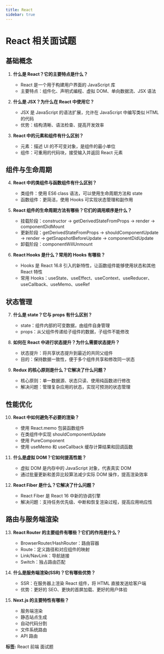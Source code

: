 ```yaml
---
title: React
sidebar: true 
---
```


# React 相关面试题

## 基础概念

1. **什么是 React？它的主要特点是什么？**
   - React 是一个用于构建用户界面的 JavaScript 库
   - 主要特点：组件化、声明式编程、虚拟 DOM、单向数据流、JSX 语法

2. **什么是 JSX？为什么在 React 中使用它？**
   - JSX 是 JavaScript 的语法扩展，允许在 JavaScript 中编写类似 HTML 的代码
   - 优势：结构清晰、语法检查、提高开发效率

3. **React 中的元素和组件有什么区别？**
   - 元素：描述 UI 的不可变对象，是组件的最小单位
   - 组件：可重用的代码块，接受输入并返回 React 元素

## 组件与生命周期

4. **React 中的类组件与函数组件有什么区别？**
   - 类组件：使用 ES6 class 语法，可以使用生命周期方法和 state
   - 函数组件：更简洁，使用 Hooks 可实现状态管理和副作用

5. **React 组件的生命周期方法有哪些？它们的调用顺序是什么？**
   - 挂载阶段：constructor → getDerivedStateFromProps → render → componentDidMount
   - 更新阶段：getDerivedStateFromProps → shouldComponentUpdate → render → getSnapshotBeforeUpdate → componentDidUpdate
   - 卸载阶段：componentWillUnmount

6. **React Hooks 是什么？常用的 Hooks 有哪些？**
   - Hooks 是 React 16.8 引入的新特性，让函数组件能够使用状态和其他 React 特性
   - 常用 Hooks：useState、useEffect、useContext、useReducer、useCallback、useMemo、useRef

## 状态管理

7. **什么是 state？它与 props 有什么区别？**
   - state：组件内部的可变数据，由组件自身管理
   - props：从父组件传递给子组件的数据，子组件不能修改

8. **如何在 React 中进行状态提升？为什么需要状态提升？**
   - 状态提升：将共享状态提升到最近的共同父组件
   - 目的：保持数据一致性，便于多个组件共享和修改同一状态

9. **Redux 的核心原则是什么？它解决了什么问题？**
   - 核心原则：单一数据源、状态只读、使用纯函数进行修改
   - 解决问题：管理复杂应用的状态，实现可预测的状态管理

## 性能优化

10. **React 中如何避免不必要的渲染？**
    - 使用 React.memo 包装函数组件
    - 在类组件中实现 shouldComponentUpdate
    - 使用 PureComponent
    - 使用 useMemo 和 useCallback 缓存计算结果和回调函数

11. **什么是虚拟 DOM？它如何提高性能？**
    - 虚拟 DOM 是内存中的 JavaScript 对象，代表真实 DOM
    - 通过批量更新和差异比较算法减少实际 DOM 操作，提高渲染效率

12. **React Fiber 是什么？它解决了什么问题？**
    - React Fiber 是 React 16 中新的协调引擎
    - 解决问题：支持任务优先级、中断和恢复渲染过程，提高应用响应性

## 路由与服务端渲染

13. **React Router 的主要组件有哪些？它们的作用是什么？**
    - BrowserRouter/HashRouter：路由容器
    - Route：定义路径和对应组件的映射
    - Link/NavLink：导航链接
    - Switch：独占路由匹配

14. **什么是服务端渲染(SSR)？它有哪些优势？**
    - SSR：在服务器上渲染 React 组件，将 HTML 直接发送给客户端
    - 优势：更好的 SEO、更快的首屏加载、更好的用户体验

15. **Next.js 的主要特性有哪些？**
    - 服务端渲染
    - 静态站点生成
    - 自动代码分割
    - 文件系统路由
    - API 路由

<div class="tag-container">
  <strong>标签:</strong> 
  <a class="tag tag-red">React</a>
  <a class="tag tag-green">前端</a>
  <a class="tag tag-blue">面试题</a>
</div>
